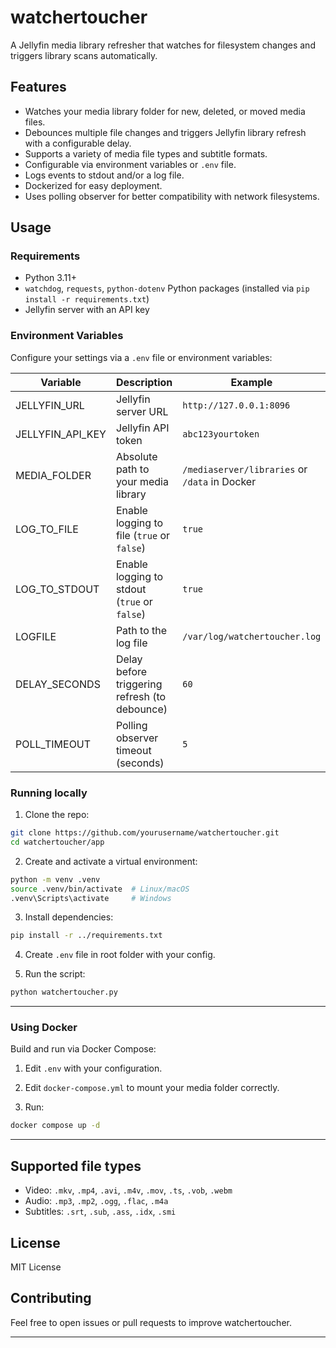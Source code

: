 # watchertoucher

A Jellyfin media library refresher that watches for filesystem changes and triggers library scans automatically.


## Features

- Watches your media library folder for new, deleted, or moved media files.
- Debounces multiple file changes and triggers Jellyfin library refresh with a configurable delay.
- Supports a variety of media file types and subtitle formats.
- Configurable via environment variables or `.env` file.
- Logs events to stdout and/or a log file.
- Dockerized for easy deployment.
- Uses polling observer for better compatibility with network filesystems.


## Usage

### Requirements

- Python 3.11+
- `watchdog`, `requests`, `python-dotenv` Python packages (installed via `pip install -r requirements.txt`)
- Jellyfin server with an API key

### Environment Variables

Configure your settings via a `.env` file or environment variables:

| Variable        | Description                                   | Example                      |
|-----------------|-----------------------------------------------|------------------------------|
| JELLYFIN_URL    | Jellyfin server URL                            | `http://127.0.0.1:8096`      |
| JELLYFIN_API_KEY| Jellyfin API token                             | `abc123yourtoken`             |
| MEDIA_FOLDER    | Absolute path to your media library            | `/mediaserver/libraries` or `/data` in Docker |
| LOG_TO_FILE     | Enable logging to file (`true` or `false`)     | `true`                       |
| LOG_TO_STDOUT   | Enable logging to stdout (`true` or `false`)   | `true`                       |
| LOGFILE         | Path to the log file                            | `/var/log/watchertoucher.log`|
| DELAY_SECONDS   | Delay before triggering refresh (to debounce) | `60`                         |
| POLL_TIMEOUT    | Polling observer timeout (seconds)             | `5`                          |

### Running locally

1. Clone the repo:

```bash
git clone https://github.com/yourusername/watchertoucher.git
cd watchertoucher/app
```

2. Create and activate a virtual environment:

```bash
python -m venv .venv
source .venv/bin/activate  # Linux/macOS
.venv\Scripts\activate     # Windows
```

3. Install dependencies:

```bash
pip install -r ../requirements.txt
```

4. Create `.env` file in root folder with your config.

5. Run the script:

```bash
python watchertoucher.py
```

---

### Using Docker

Build and run via Docker Compose:

1. Edit `.env` with your configuration.

2. Edit `docker-compose.yml` to mount your media folder correctly.

3. Run:

```bash
docker compose up -d
```

---

## Supported file types

- Video: `.mkv`, `.mp4`, `.avi`, `.m4v`, `.mov`, `.ts`, `.vob`, `.webm`
- Audio: `.mp3`, `.mp2`, `.ogg`, `.flac`, `.m4a`
- Subtitles: `.srt`, `.sub`, `.ass`, `.idx`, `.smi`



## License

MIT License


## Contributing

Feel free to open issues or pull requests to improve watchertoucher.

---
